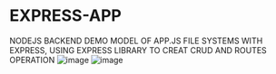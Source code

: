 # EXPRESS-APP 
NODEJS BACKEND DEMO MODEL OF APP.JS FILE SYSTEMS WITH EXPRESS,
USING EXPRESS LIBRARY TO CREAT CRUD AND ROUTES OPERATION
![image](https://github.com/spdharma777/EXPRESS-APP/assets/115402573/69001808-636a-4be6-909d-0f94e6f8d600)
![image](https://github.com/spdharma777/EXPRESS-APP/assets/115402573/b9c193ab-eb70-4ad0-a74f-31d395b34504)
